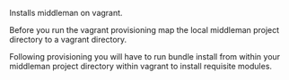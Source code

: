 Installs middleman on vagrant.

Before you run the vagrant provisioning map the local middleman project directory to a vagrant directory.

Following provisioning you will have to run bundle install from within your middleman project directory within vagrant to install requisite modules.
